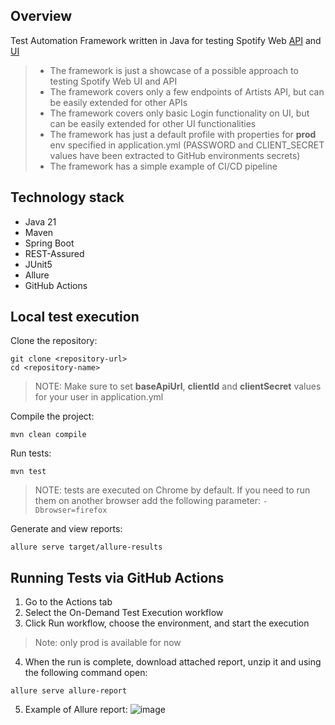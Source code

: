 ## Overview

Test Automation Framework written in Java for testing Spotify Web [API](https://developer.spotify.com/documentation/web-api) and [UI](https://open.spotify.com/) 
 
> - The framework is just a showcase of a possible approach to testing Spotify Web UI and API
> - The framework covers only a few endpoints of Artists API, but can be easily extended for other APIs
> - The framework covers only basic Login functionality on UI, but can be easily extended for other UI functionalities
> - The framework has just a default profile with properties for **prod** env specified in application.yml (PASSWORD and CLIENT_SECRET values have been extracted to GitHub environments secrets)
> - The framework has a simple example of CI/CD pipeline

## Technology stack

- Java 21
- Maven
- Spring Boot
- REST-Assured
- JUnit5
- Allure
- GitHub Actions

## Local test execution

Clone the repository:
```shell
git clone <repository-url>
cd <repository-name>
```

> NOTE: Make sure to set **baseApiUrl**, **clientId** and **clientSecret** values for your user in application.yml

Compile the project:
```shell
mvn clean compile
```

Run tests:
```shell
mvn test
```
> NOTE: tests are executed on Chrome by default. If you need to run them on another browser add the following parameter: `-Dbrowser=firefox` 

Generate and view reports:
```shell
allure serve target/allure-results
```

## Running Tests via GitHub Actions

1. Go to the Actions tab
2. Select the On-Demand Test Execution workflow
3. Click Run workflow, choose the environment, and start the execution
> Note: only prod is available for now 
4. When the run is complete, download attached report, unzip it and using the following command open:
```shell
allure serve allure-report
```
5. Example of Allure report:
![image](https://github.com/user-attachments/assets/75e2df33-a243-4791-855d-ba916d936add)

